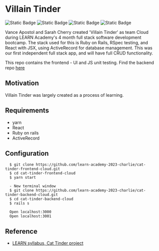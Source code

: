 # Villain Tinder 
![Static Badge](https://img.shields.io/badge/stack-ruby%20on%20rails-darkred) ![Static Badge](https://img.shields.io/badge/UI-react-steelblue) ![Static Badge](https://img.shields.io/badge/testing-rspec%2Fjs%20unit-darkgreen) ![Static Badge](https://img.shields.io/badge/db-activerecord-midnightblue)


Vance Apostol and Sarah Cherry created 'Villain Tinder' as team Cloud during LEARN Academy's 4 month full stack software development bootcamp. The stack used for this is Ruby on Rails, RSpec testing, and React with JSX, using ActiveRecord for database management. This was our first independent full stack app, and will have full CRUD functionality. 

This repo contains the frontend - UI and JS unit testing. Find the backend repo [here](https://github.com/learn-academy-2023-charlie/cat-tinder-backend-cloud/blob/main/README.md)

## Motivation
Villain Tinder was largely created as a process of learning.

## Requirements
 - yarn
 - React
 - Ruby on rails
 - ActiveRecord

## Configuration

```
  $ git clone https://github.com/learn-academy-2023-charlie/cat-tinder-frontend-cloud.git
  $ cd cat-tinder-frontend-cloud
  $ yarn start

  - New terminal window
  $ git clone https://github.com/learn-academy-2023-charlie/cat-tinder-backend-cloud.git
  $ cd cat-tinder-backend-cloud
  $ rails s
  
  Open localhost:3000
  Open localhost:3001
```

## Reference
+ [LEARN syllabus, Cat Tinder project](https://github.com/learn-academy-2023-charlie/syllabus#unit-eight-cat-tinder-combining-react-and-rails)
